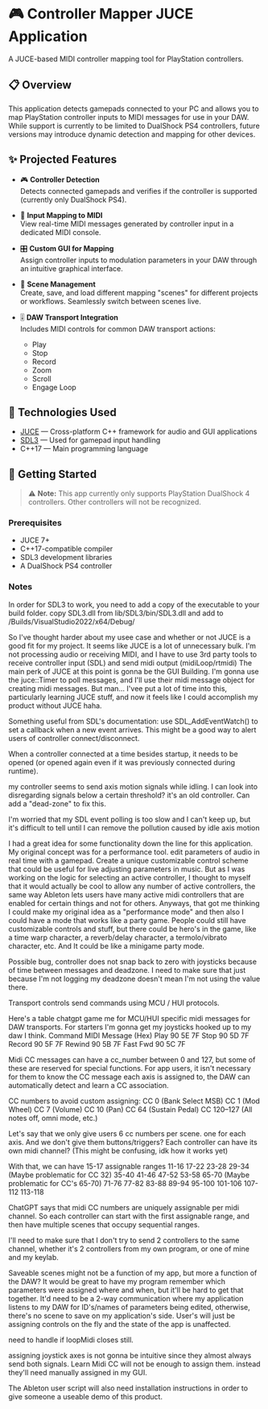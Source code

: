 # 🎮 Controller Mapper JUCE Application

A JUCE-based MIDI controller mapping tool for PlayStation controllers.

## 📋 Overview

This application detects gamepads connected to your PC and allows you to map PlayStation controller inputs to MIDI messages for use in your DAW. While support is currently to be limited to DualShock PS4 controllers, future versions may introduce dynamic detection and mapping for other devices.

## ✨ Projected Features

- 🎮 **Controller Detection**  
  Detects connected gamepads and verifies if the controller is supported (currently only DualShock PS4).

- 🧠 **Input Mapping to MIDI**  
  View real-time MIDI messages generated by controller input in a dedicated MIDI console.

- 🎛️ **Custom GUI for Mapping**  
  Assign controller inputs to modulation parameters in your DAW through an intuitive graphical interface.

- 📁 **Scene Management**  
  Create, save, and load different mapping "scenes" for different projects or workflows. Seamlessly switch between scenes live.

- 🎚️ **DAW Transport Integration**  
  Includes MIDI controls for common DAW transport actions:
  - Play
  - Stop
  - Record
  - Zoom
  - Scroll
  - Engage Loop

## 🔧 Technologies Used

- [JUCE](https://juce.com/) — Cross-platform C++ framework for audio and GUI applications  
- [SDL3](https://github.com/libsdl-org/SDL) — Used for gamepad input handling  
- C++17 — Main programming language

## 🚀 Getting Started

> ⚠️ **Note:** This app currently only supports PlayStation DualShock 4 controllers. Other controllers will not be recognized.

### Prerequisites

- JUCE 7+
- C++17-compatible compiler
- SDL3 development libraries
- A DualShock PS4 controller

### Notes

In order for SDL3 to work, you need to add a copy of the executable to your build folder.
copy SDL3.dll from lib/SDL3/bin/SDL3.dll
and add to /Builds/VisualStudio2022/x64/Debug/

So I've thought harder about my usee case and whether or not JUCE is a good fit for my project. It seems like JUCE is a lot of unnecessary bulk.
I'm not processing audio or receiving MIDI, and I have to use 3rd party tools to receive controller input (SDL) and send midi output (midiLoop/rtmidi)
The main perk of JUCE at this point is gonna be the GUI Building. I'm gonna use the juce::Timer to poll messages, and I'll use their midi message object for creating midi messages. But man... I'vee put a lot of time into this, particularly learning JUCE stuff, and now it feels like I could accomplish my product without JUCE haha.

Something useful from SDL's documentation: use SDL_AddEventWatch() to set a callback when a new event arrives. 
This might be a good way to alert users of controller connect/disconnect.

When a controller connected at a time besides startup, it needs to be opened (or opened again even if it was previously connected during runtime).

my controller seems to send axis motion signals while idling. I can look into disregarding signals below a certain threshold? it's an old controller. 
Can add a "dead-zone" to fix this.

I'm worried that my SDL event polling is too slow and I can't keep up, but it's difficult to tell until I can remove the pollution caused by idle axis motion

I had a great idea for some functionality down the line for this application. My original concept was for a performance tool. edit parameters of audio in real time with a gamepad. Create a unique customizable control scheme that could be useful for live adjusting parameters in music. But as I was working on the logic for selecting an active controller, I thought to myself that it would actually be cool to allow any number of active controllers, the same way Ableton lets users have many active midi controllers that are enabled for certain things and not for others. Anyways, that got me thinking I could make my original idea as a "performance mode" and then also I could have a mode that works like a party game. People could still have customizable controls and stuff, but there could be hero's in the game, like a time warp character, a reverb/delay character, a termolo/vibrato character, etc. And It could be like a minigame party mode. 

Possible bug, controller does not snap back to zero with joysticks because of time between messages and deadzone. I need to make sure that just because I'm not logging my deadzone doesn't mean I'm not using the value there.

Transport controls send commands using MCU / HUI protocols.

Here's a table chatgpt game me for MCU/HUI specific midi messages for DAW transports. For starters I'm gonna get my joysticks hooked up to my daw I think.
Command	   MIDI Message (Hex)
Play	     90 5E 7F
Stop	     90 5D 7F
Record	   90 5F 7F
Rewind	   90 5B 7F
Fast Fwd	 90 5C 7F

Midi CC messages can have a cc_number between 0 and 127, but some of these are reserved for special functions. For app users, it isn't necessary for them to know the CC message each axis is assigned to, the DAW can automatically detect and learn a CC association.

CC numbers to avoid custom assigning:
CC 0 (Bank Select MSB)
CC 1 (Mod Wheel)
CC 7 (Volume)
CC 10 (Pan)
CC 64 (Sustain Pedal)
CC 120–127 (All notes off, omni mode, etc.)

Let's say that we only give users 6 cc numbers per scene. one for each axis. And we don't give them buttons/triggers?
Each controller can have its own midi channel? (This might be confusing, idk how it works yet)

With that, we can have 15-17 assignable ranges
11-16
17-22
23-28
29-34 (Maybe problematic for CC 32)
35-40
41-46
47-52
53-58
65-70 (Maybe problematic for CC's 65-70)
71-76
77-82
83-88
89-94
95-100
101-106
107-112
113-118

ChatGPT says that midi CC numbers are uniquely assignable per midi channel. So each controller can start with the first assignable range, and then have multiple scenes that occupy sequential ranges.

I'll need to make sure that I don't try to send 2 controllers to the same channel, whether it's 2 controllers from my own program, or one of mine and my keylab.

Saveable scenes might not be a function of my app, but more a function of the DAW? It would be great to have my program remember which parameters were assigned where and when, but it'll be hard to get that together. It'd need to be a 2-way communication where my application listens to my DAW for ID's/names of parameters being edited, otherwise, there's no scene to save on my application's side. User's will just be assigning controls on the fly and the state of the app is unaffected.

need to handle if loopMidi closes still.

assigning joystick axes is not gonna be intuitive since they almost always send both signals. Learn Midi CC will not be enough to assign them. instead they'll need manually assigned in my GUI.

The Ableton user script will also need installation instructions in order to give someone a useable demo of this product.
